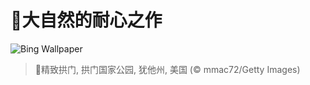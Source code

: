 # 🔖大自然的耐心之作

![Bing Wallpaper](https://www.bing.com/th?id=OHR.DelicateArch_ZH-CN8971667580_1920x1080.jpg&rf=LaDigue_1920x1080.jpg&pid=hp)

> 📝精致拱门, 拱门国家公园, 犹他州, 美国 (© mmac72/Getty Images)

